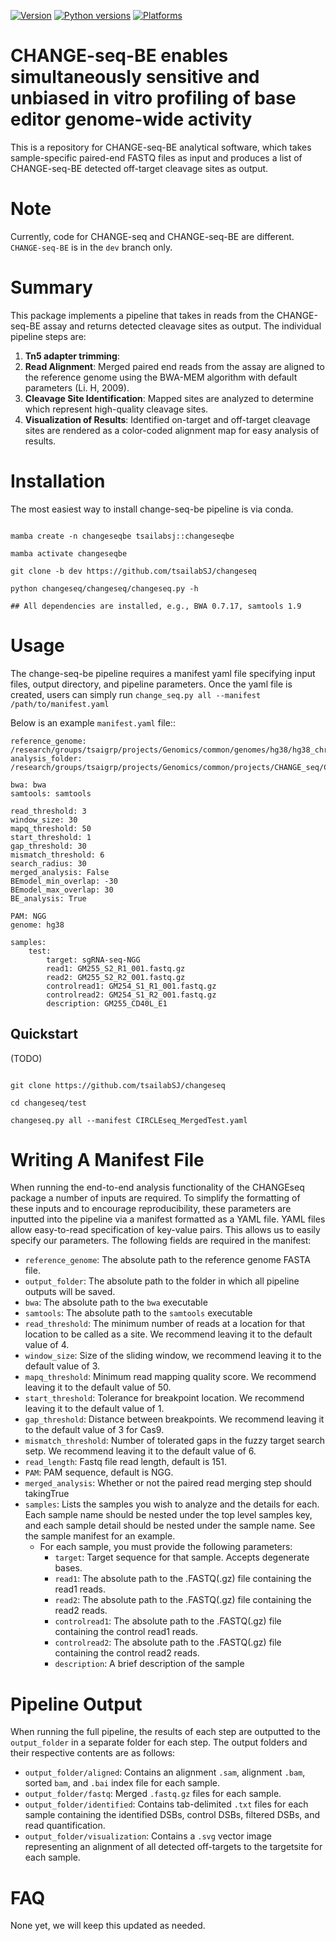
[![Version][version-shield]][version-url]
[![Python versions][python-shield]][python-url]
[![Platforms][platform-shield]][python-url]


# CHANGE-seq-BE enables simultaneously sensitive and unbiased in vitro profiling of base editor genome-wide activity

This is a repository for CHANGE-seq-BE analytical software, which takes sample-specific paired-end FASTQ files as input and produces a list of CHANGE-seq-BE detected off-target cleavage sites as output.

# Note

Currently, code for CHANGE-seq and CHANGE-seq-BE are different. `CHANGE-seq-BE` is in the `dev` branch only.

# Summary

This package implements a pipeline that takes in reads from the CHANGE-seq-BE assay and returns detected cleavage sites as output. The individual pipeline steps are:

1. **Tn5 adapter trimming**: 
2. **Read Alignment**: Merged paired end reads from the assay are aligned to the reference genome using the BWA-MEM algorithm with default parameters (Li. H, 2009).
3. **Cleavage Site Identification**: Mapped sites are analyzed to determine which represent high-quality cleavage sites.
4. **Visualization of Results**: Identified on-target and off-target cleavage sites are rendered as a color-coded alignment map for easy analysis of results.

# Installation

The most easiest way to install change-seq-be pipeline is via conda.

```

mamba create -n changeseqbe tsailabsj::changeseqbe

mamba activate changeseqbe

git clone -b dev https://github.com/tsailabSJ/changeseq

python changeseq/changeseq/changeseq.py -h

## All dependencies are installed, e.g., BWA 0.7.17, samtools 1.9

```


# Usage

The change-seq-be pipeline requires a manifest yaml file specifying input files, output directory, and pipeline parameters. Once the yaml file is created, users can simply run ``change_seq.py all --manifest /path/to/manifest.yaml``


Below is an example ``manifest.yaml`` file::

	reference_genome: /research/groups/tsaigrp/projects/Genomics/common/genomes/hg38/hg38_chroms_only.fa
	analysis_folder: /research/groups/tsaigrp/projects/Genomics/common/projects/CHANGE_seq/CHANGE_seq_BE/test

	bwa: bwa
	samtools: samtools

	read_threshold: 3
	window_size: 30
	mapq_threshold: 50
	start_threshold: 1
	gap_threshold: 30
	mismatch_threshold: 6
	search_radius: 30
	merged_analysis: False
	BEmodel_min_overlap: -30
	BEmodel_max_overlap: 30
	BE_analysis: True

	PAM: NGG
	genome: hg38

	samples:
	    test:
	        target: sgRNA-seq-NGG
	        read1: GM255_S2_R1_001.fastq.gz
	        read2: GM255_S2_R2_001.fastq.gz
	        controlread1: GM254_S1_R1_001.fastq.gz
	        controlread2: GM254_S1_R2_001.fastq.gz
	        description: GM255_CD40L_E1

## Quickstart

(TODO)

```

git clone https://github.com/tsailabSJ/changeseq

cd changeseq/test

changeseq.py all --manifest CIRCLEseq_MergedTest.yaml

```

# Writing A Manifest File
When running the end-to-end analysis functionality of the CHANGEseq package a number of inputs are required. To simplify the formatting of these inputs and to encourage reproducibility, these parameters are inputted into the pipeline via a manifest formatted as a YAML file. YAML files allow easy-to-read specification of key-value pairs. This allows us to easily specify our parameters. The following fields are required in the manifest:

- `reference_genome`: The absolute path to the reference genome FASTA file.
- `output_folder`: The absolute path to the folder in which all pipeline outputs will be saved.
- `bwa`: The absolute path to the `bwa` executable
- `samtools`: The absolute path to the `samtools` executable
- `read_threshold`: The minimum number of reads at a location for that location to be called as a site. We recommend leaving it to the default value of 4.
- `window_size`: Size of the sliding window, we recommend leaving it to the default value of 3.
- `mapq_threshold`: Minimum read mapping quality score. We recommend leaving it to the default value of 50.
- `start_threshold`: Tolerance for breakpoint location. We recommend leaving it to the default value of 1.
- `gap_threshold`: Distance between breakpoints. We recommend leaving it to the default value of 3 for Cas9.
- `mismatch_threshold`: Number of tolerated gaps in the fuzzy target search setp. We recommend leaving it to the default value of 6.
- `read_length`: Fastq file read length, default is 151.
- `PAM`: PAM sequence, default is NGG.
- `merged_analysis`: Whether or not the paired read merging step should takingTrue
- `samples`: Lists the samples you wish to analyze and the details for each. Each sample name should be nested under the top level samples key, and each sample detail should be nested under the sample name. See the sample manifest for an example.
    - For each sample, you must provide the following parameters:
        - `target`: Target sequence for that sample. Accepts degenerate bases.
        - `read1`: The absolute path to the .FASTQ(.gz) file containing the read1 reads.
        - `read2`: The absolute path to the .FASTQ(.gz) file containing the read2 reads.
        - `controlread1`: The absolute path to the .FASTQ(.gz) file containing the control read1 reads.
        - `controlread2`: The absolute path to the .FASTQ(.gz) file containing the control read2 reads.
        - `description`: A brief description of the sample


# Pipeline Output
When running the full pipeline, the results of each step are outputted to the `output_folder` in a separate folder for each step. The output folders and their respective contents are as follows:

- `output_folder/aligned`: Contains an alignment `.sam`, alignment `.bam`, sorted `bam`, and `.bai` index file for each sample.
- `output_folder/fastq`: Merged `.fastq.gz` files for each sample.
- `output_folder/identified`: Contains tab-delimited `.txt` files for each sample containing the identified DSBs, control DSBs, filtered DSBs, and read quantification.
- `output_folder/visualization`: Contains a `.svg` vector image representing an alignment of all detected off-targets to the targetsite for each sample.

# FAQ

None yet, we will keep this updated as needed.

[version-shield]: https://img.shields.io/conda/v/tsailabsj/changeseq.svg
[version-url]: https://anaconda.org/tsailabSJ/changeseq
[python-shield]: https://img.shields.io/pypi/pyversions/changeseq.svg
[python-url]: https://pypi.python.org/pypi/changeseq
[platform-shield]: https://anaconda.org/tsailabsj/changeseq/badges/platforms.svg
